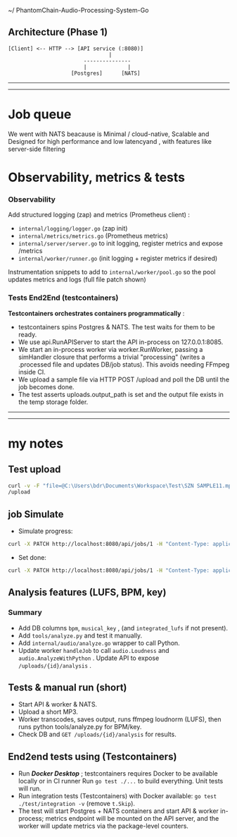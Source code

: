 ~/ PhantomChain-Audio-Processing-System-Go


## Architecture (Phase 1)
```
[Client] <-- HTTP --> [API service (:8080)]
                                |
                        ---------------
                        |             |
                    [Postgres]      [NATS]
```

-------------------------
-------------------------
#  Job queue
We went with NATS beacause is Minimal / cloud-native, Scalable and Designed for high performance and low latencyand , with features like server-side filtering

# Observability, metrics & tests

### Observability
Add structured logging (zap) and metrics (Prometheus client) :
- ```internal/logging/logger.go``` (zap init)
- ```internal/metrics/metrics.go``` (Prometheus metrics)
- ```internal/server/server.go``` to init logging, register metrics and expose /metrics
- ```internal/worker/runner.go``` (init logging + register metrics if desired)

Instrumentation snippets to add to ```internal/worker/pool.go``` so the pool updates metrics and logs (full file patch shown)

### Tests End2End (testcontainers)
**Testcontainers orchestrates containers programmatically** :
- testcontainers spins Postgres & NATS. The test waits for them to be ready.
- We use api.RunAPIServer to start the API in-process on 127.0.0.1:8085.
- We start an in-process worker via worker.RunWorker, passing a simHandler closure that performs a trivial "processing" (writes a .processed file and updates DB/job status). This avoids needing FFmpeg inside CI.
- We upload a sample file via HTTP POST /upload and poll the DB until the job becomes done.
- The test asserts uploads.output_path is set and the output file exists in the temp storage folder.

-----
-----
# my notes
## Test upload
```bash
curl -v -F "file=@C:\Users\bdr\Documents\Workspace\Test\SZN SAMPLE11.mp3" http://localhost:8080
/upload
```

## job Simulate
- Simulate progress:
```bash
curl -X PATCH http://localhost:8080/api/jobs/1 -H "Content-Type: application/json" -d "{\"status\":\"processing\",\"progress\":20,\"log\":\"started transcode\"}"
```

- Set done:
```bash
curl -X PATCH http://localhost:8080/api/jobs/1 -H "Content-Type: application/json" -d "{\"status\":\"done\",\"progress\":100,\"log\":\"finished transcode\"}"
```
## Analysis features (LUFS, BPM, key)
### Summary
 - Add DB columns ```bpm```, ```musical_key``` , (and ```integrated_lufs``` if not present).
 - Add ```tools/analyze.py``` and test it manually.
 - Add ```internal/audio/analyze.go``` wrapper to call Python.
 - Update worker ```handleJob``` to call ```audio.Loudness``` and ```audio.AnalyzeWithPython``` .
 Update API to expose ```/uploads/{id}/analysis``` .

## Tests & manual run (short) 

- Start API & worker & NATS.
- Upload a short MP3.
- Worker transcodes, saves output, runs ffmpeg loudnorm (LUFS), then runs python tools/analyze.py for BPM/key.
- Check DB and ```GET /uploads/{id}/analysis``` for results.

## End2end tests using (Testcontainers)
- Run _**Docker Desktop**_ ; testcontainers requires Docker to be available locally or in CI runner
Run ```go test ./...``` to build everything. Unit tests will run.
- Run integration tests (Testcontainers) with Docker available: ```go test ./test/integration -v``` (remove ```t.Skip```). 
- The test will start Postgres + NATS containers and start API & worker in-process; metrics endpoint will be mounted on the API server, and the worker will update metrics via the package-level counters.
